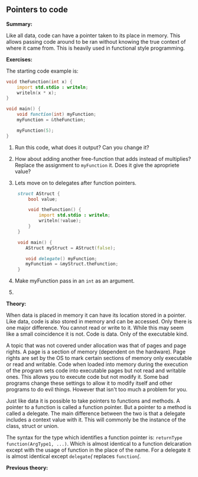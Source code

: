 ## Pointers to code
**Summary:**

Like all data, code can have a pointer taken to its place in memory. This allows passing code around to be ran without knowing the true context of where it came from. This is heavily used in functional style programming.

**Exercises:**

The starting code example is:

```D
void theFunction(int x) {
	import std.stdio : writeln;
	writeln(x * x);
}

void main() {
	void function(int) myFunction;
	myFunction = &theFunction;

	myFunction(5);
}
```

1. Run this code, what does it output? Can you change it?
2. How about adding another free-function that adds instead of multiplies? Replace the assignment to ``myFunction`` it. Does it give the apropriete value?
3. Lets move on to delegates after function pointers.

    ```D
     struct AStruct {
         bool value;

         void theFunction() {
             import std.stdio : writeln;
             writeln(!value);
         }
     }

     void main() {
        AStruct myStruct = AStruct(false);

        void delegate() myFunction;
        myFunction = &myStruct.theFunction;
     }
    ```
4. Make myFunction pass in an ``int`` as an argument. 
5. 

**Theory:**

When data is placed in memory it can have its location stored in a pointer. Like data, code is also stored in memory and can be accessed. Only there is one major difference. You cannot read or write to it. While this may seem like a small coincidence it is not. Code is data. Only of the executable kind.

A topic that was not covered under allocation was that of pages and page rights. A page is a section of memory (dependent on the hardware). Page rights are set by the OS to mark certain sections of memory only executable or read and writable. Code when loaded into memory during the execution of the program sets code into executable pages but not read and writable ones. This allows you to execute code but not modify it.
Some bad programs change these settings to allow it to modify itself and other programs to do evil things. However that isn't too much a problem for you.

Just like data it is possible to take pointers to functions and methods. A pointer to a function is called a function pointer. But a pointer to a method is called a delegate. The main difference between the two is that a delegate includes a context value with it. This will commonly be the instance of the class, struct or union.

The syntax for the type which identifies a function pointer is: `` returnType function(ArgType1, ...) ``. Which is almost identical to a function delcaration except with the usage of function in the place of the name. For a delegate it is almost identical except ``delegate``*(* replaces ``function``*(*.

**Previous theory:**
